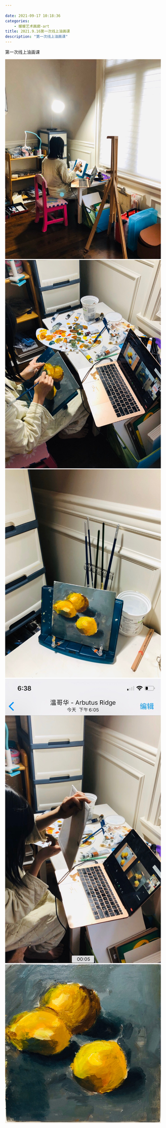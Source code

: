 ```yaml
---

date: 2021-09-17 10:18:36
categories:
    - 暖暖艺术画廊-art
title: 2021.9.16第一次线上油画课
description: "第一次线上油画课"
---
```


第一次线上油画课

![](image_0.jpg) ![](image_1.jpg) ![](image_2.jpg) ![](image_3.jpg) ![](image_4.jpg)
